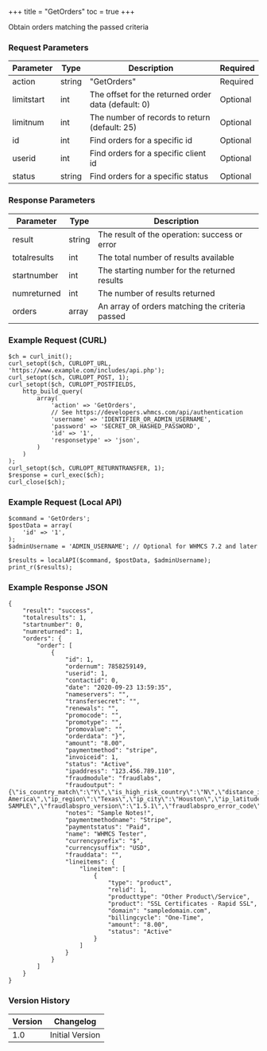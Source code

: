 +++
title = "GetOrders"
toc = true
+++

Obtain orders matching the passed criteria

### Request Parameters

| Parameter | Type | Description | Required |
| --------- | ---- | ----------- | -------- |
| action | string | "GetOrders" | Required |
| limitstart | int | The offset for the returned order data (default: 0) | Optional |
| limitnum | int | The number of records to return (default: 25) | Optional |
| id | int | Find orders for a specific id | Optional |
| userid | int | Find orders for a specific client id | Optional |
| status | string | Find orders for a specific status | Optional |

### Response Parameters

| Parameter | Type | Description |
| --------- | ---- | ----------- |
| result | string | The result of the operation: success or error |
| totalresults | int | The total number of results available |
| startnumber | int | The starting number for the returned results |
| numreturned | int | The number of results returned |
| orders | array | An array of orders matching the criteria passed |


### Example Request (CURL)

```
$ch = curl_init();
curl_setopt($ch, CURLOPT_URL, 'https://www.example.com/includes/api.php');
curl_setopt($ch, CURLOPT_POST, 1);
curl_setopt($ch, CURLOPT_POSTFIELDS,
    http_build_query(
        array(
            'action' => 'GetOrders',
            // See https://developers.whmcs.com/api/authentication
            'username' => 'IDENTIFIER_OR_ADMIN_USERNAME',
            'password' => 'SECRET_OR_HASHED_PASSWORD',
            'id' => '1',
            'responsetype' => 'json',
        )
    )
);
curl_setopt($ch, CURLOPT_RETURNTRANSFER, 1);
$response = curl_exec($ch);
curl_close($ch);
```


### Example Request (Local API)

```
$command = 'GetOrders';
$postData = array(
    'id' => '1',
);
$adminUsername = 'ADMIN_USERNAME'; // Optional for WHMCS 7.2 and later

$results = localAPI($command, $postData, $adminUsername);
print_r($results);
```


### Example Response JSON

```
{
    "result": "success",
    "totalresults": 1,
    "startnumber": 0,
    "numreturned": 1,
    "orders": {
        "order": [
            {
                "id": 1,
                "ordernum": 7858259149,
                "userid": 1,
                "contactid": 0,
                "date": "2020-09-23 13:59:35",
                "nameservers": "",
                "transfersecret": "",
                "renewals": "",
                "promocode": "",
                "promotype": "",
                "promovalue": "",
                "orderdata": "}",
                "amount": "8.00",
                "paymentmethod": "stripe",
                "invoiceid": 1,
                "status": "Active",
                "ipaddress": "123.456.789.110",
                "fraudmodule": "fraudlabs",
                "fraudoutput": "{\"is_country_match\":\"Y\",\"is_high_risk_country\":\"N\",\"distance_in_km\":484.990000000000009094947017729282379150390625,\"distance_in_mile\":301.3600000000000136424205265939235687255859375,\"ip_country\":\"US\",\"ip_continent\":\"North America\",\"ip_region\":\"Texas\",\"ip_city\":\"Houston\",\"ip_latitude\":\"29.8284\",\"ip_longitude\":\"-95.4696\",\"ip_timezone\":\"-04:00\",\"ip_elevation\":\"104\",\"ip_domain\":\"whmcs.com\",\"ip_mobile_mnc\":\"NA\",\"ip_mobile_mcc\":\"NA\",\"ip_mobile_brand\":\"NA\",\"ip_netspeed\":\"DSL\",\"ip_isp_name\":\"WHMCS\",\"ip_usage_type\":\"Commercial\",\"is_free_email\":\"Y\",\"is_new_domain_name\":\"N\",\"is_domain_exists\":\"Y\",\"is_proxy_ip_address\":\"N\",\"is_bin_found\":\"NA\",\"is_bin_country_match\":\"NA\",\"is_bin_name_match\":\"NA\",\"is_bin_phone_match\":\"NA\",\"is_bin_prepaid\":\"NA\",\"is_address_ship_forward\":\"N\",\"is_bill_ship_city_match\":\"Y\",\"is_bill_ship_state_match\":\"Y\",\"is_bill_ship_country_match\":\"Y\",\"is_bill_ship_postal_match\":\"Y\",\"is_ship_address_blacklist\":\"N\",\"is_phone_blacklist\":\"N\",\"is_ip_blacklist\":\"N\",\"is_email_blacklist\":\"N\",\"is_credit_card_blacklist\":\"NA\",\"is_device_blacklist\":\"NA\",\"is_user_blacklist\":\"NA\",\"is_high_risk_username\":\"NA\",\"is_export_controlled_country\":\"NA\",\"is_malware_exploit\":\"NA\",\"user_order_id\":\"7858259149\",\"user_order_memo\":\"\",\"fraudlabspro_score\":14,\"fraudlabspro_distribution\":\"57\",\"fraudlabspro_status\":\"APPROVE\",\"fraudlabspro_id\":\"20200923-SAMPLE\",\"fraudlabspro_version\":\"1.5.1\",\"fraudlabspro_error_code\":\"\",\"fraudlabspro_message\":\"\",\"fraudlabspro_credits\":496,\"http_response_code\":200}",
                "notes": "Sample Notes!",
                "paymentmethodname": "Stripe",
                "paymentstatus": "Paid",
                "name": "WHMCS Tester",
                "currencyprefix": "$",
                "currencysuffix": "USD",
                "frauddata": "",
                "lineitems": {
                    "lineitem": [
                        {
                            "type": "product",
                            "relid": 1,
                            "producttype": "Other Product\/Service",
                            "product": "SSL Certificates - Rapid SSL",
                            "domain": "sampledomain.com",
                            "billingcycle": "One-Time",
                            "amount": "8.00",
                            "status": "Active"
                        }
                    ]
                }
            }
        ]
    }
}
```


### Version History

| Version | Changelog |
| ------- | --------- |
| 1.0 | Initial Version |
